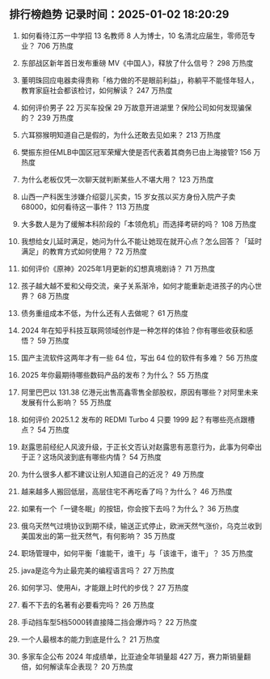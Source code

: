 
## 排行榜趋势 记录时间：2025-01-02 18:20:29
  
  1. 如何看待江苏一中学招 13 名教师 8 人为博士，10 名清北应届生，零师范专业？ 706 万热度
    
  2. 东部战区新年首日发布重磅 MV《中国人》，释放了什么信号？ 298 万热度
    
  3. 董明珠回应电器卖得贵称「格力做的不是眼前利益」，称躺平不能怪年轻人，教育家庭社会都该检讨，如何解读？ 247 万热度
    
  4. 如何评价男子 22 万买车投保 29 万故意开进湖里？保险公司如何发现骗保的？ 239 万热度
    
  5. 六耳猕猴明知道自己是假的，为什么还敢去见如来？ 213 万热度
    
  6. 樊振东担任MLB中国区冠军荣耀大使是否代表着其商务已由上海接管? 156 万热度
    
  7. 为什么老板仅凭一次聊天就判断某些人不堪大用？ 123 万热度
    
  8. 山西一产科医生涉嫌介绍婴儿买卖，15 岁女孩以买方身份入院产子卖 68000，如何看待这一事件？ 113 万热度
    
  9. 大多数人是为了缓解本科阶段的「本领危机」而选择考研的吗？ 108 万热度
    
  10. 我想给女儿延时满足，她问为什么不能让她现在就开心点？怎么回答？「延时满足」的教育方式如何使用？ 72 万热度
    
  11. 如何评价《原神》2025年1月更新的幻想真境剧诗？ 71 万热度
    
  12. 孩子越大越不爱和父母交流，亲子关系渐冷，如何才能重新走进孩子的内心世界？ 68 万热度
    
  13. 债务重组成本不低，为什么还有人去做呢？ 61 万热度
    
  14. 2024 年在知乎科技互联网领域创作是一种怎样的体验？你有哪些收获和感悟？ 59 万热度
    
  15. 国产主流软件这两年才有一些 64 位，写出 64 位的软件有多难？ 56 万热度
    
  16. 2025 年你最期待哪些数码产品的发布？为什么？ 55 万热度
    
  17. 阿里巴巴以 131.38 亿港元出售高鑫零售全部股权，原因有哪些？对阿里未来发展有什么影响？ 55 万热度
    
  18. 如何评价 2025.1.2 发布的 REDMI Turbo 4 只要 1999 起？有哪些亮点跟槽点？ 54 万热度
    
  19. 赵露思前经纪人风波升级，于正长文否认对赵露思有恶意行为，此事为何牵出于正？这场风波到底有哪些内情？ 54 万热度
    
  20. 为什么很多人都不建议让别人知道自己的近况？ 49 万热度
    
  21. 越来越多人搬回低层，高层住宅不再吃香了吗？为什么？ 46 万热度
    
  22. 如果有一个「一键冬眠」的按钮，你会按下去吗？为什么？ 36 万热度
    
  23. 俄乌天然气过境协议到期不续，输送正式停止，欧洲天然气涨价，乌克兰收到美国发出的第一批天然气，有何影响？ 35 万热度
    
  24. 职场管理中，如何平衡「谁能干，谁干」与「该谁干，谁干」？ 35 万热度
    
  25. java是迄今为止最完美的编程语言吗？ 27 万热度
    
  26. 如何学习、使用Ai，才能跟上时代的步伐？ 27 万热度
    
  27. 看不下去的名著有必要看完吗？ 26 万热度
    
  28. 手动挡车型5档5000转直接降二挡会爆炸吗？ 22 万热度
    
  29. 一个人最根本的能力到底是什么？ 21 万热度
    
  30. 多家车企公布 2024 年成绩单，比亚迪全年销量超 427 万，赛力斯销量翻倍，如何解读车企表现？ 20 万热度
    